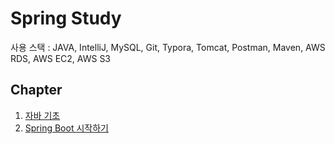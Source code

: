 # Spring Study

사용 스택 : JAVA, IntelliJ, MySQL, Git, Typora, Tomcat, Postman, Maven, AWS RDS, AWS EC2, AWS S3



## Chapter

1. [자바 기초](<https://github.com/jungjai/Spring_Study/blob/master/1%EC%B0%A8/java_basic.md>)
2. [Spring Boot 시작하기](<https://github.com/jungjai/Spring_Study/blob/master/1%EC%B0%A8/Start_SpringBoot.md>)

